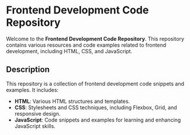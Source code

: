 # Frontend Development Code Repository

Welcome to the **Frontend Development Code Repository**. This repository contains various resources and code examples related to frontend development, including HTML, CSS, and JavaScript.

## Description

This repository is a collection of frontend development code snippets and examples. It includes:

- **HTML**: Various HTML structures and templates.
- **CSS**: Stylesheets and CSS techniques, including Flexbox, Grid, and responsive design.
- **JavaScript**: Code snippets and examples for learning and enhancing JavaScript skills.

